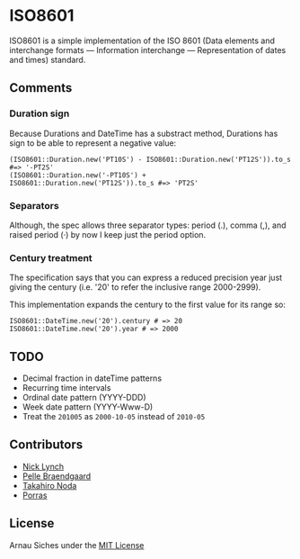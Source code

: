 # ISO8601

ISO8601 is a simple implementation of the ISO 8601 (Data elements and 
interchange formats — Information interchange — Representation of dates and 
times) standard.

## Comments

### Duration sign

Because Durations and DateTime has a substract method, Durations has sign to be able to represent a negative value:

    (ISO8601::Duration.new('PT10S') - ISO8601::Duration.new('PT12S')).to_s #=> '-PT2S'
    (ISO8601::Duration.new('-PT10S') + ISO8601::Duration.new('PT12S')).to_s #=> 'PT2S'

### Separators

Although, the spec allows three separator types: period (.), comma (,), and raised period (·) by now I keep just the period option.

### Century treatment

The specification says that you can express a reduced precision year
just giving the century (i.e. '20' to refer the inclusive range 2000-2999).

This implementation expands the century to the first value for its range
so:

    ISO8601::DateTime.new('20').century # => 20
    ISO8601::DateTime.new('20').year # => 2000


## TODO

* Decimal fraction in dateTime patterns
* Recurring time intervals
* Ordinal date pattern (YYYY-DDD)
* Week date pattern (YYYY-Www-D)
* Treat the `201005` as `2000-10-05` instead of `2010-05`

## Contributors

* [Nick Lynch](https://github.com/njlynch)
* [Pelle Braendgaard](https://github.com/pelle)
* [Takahiro Noda](https://github.com/tnoda)
* [Porras](https://github.com/porras)

## License

Arnau Siches under the [MIT License](https://github.com/arnau/ISO8601/blob/master/LICENSE)

